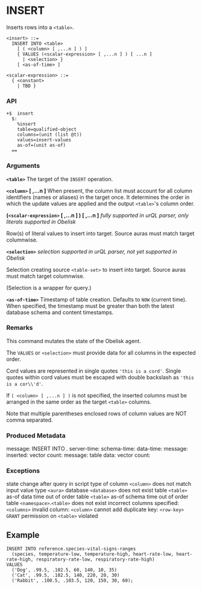 # INSERT

Inserts rows into a `<table>`.

```
<insert> ::=
  INSERT INTO <table>
    [ ( <column> [ ,...n ] ) ]
    { VALUES (<scalar-expression> [ ,...n ] ) [ ...n ]
      | <selection> }
    [ <as-of-time> ]
```

```
<scalar-expression> ::=
  { <constant>
    | TBD }
```

### API
```
+$  insert
  $:
    %insert
    table=qualified-object
    columns=(unit (list @t))
    values=insert-values
    as-of=(unit as-of)
  ==
```

### Arguments

**`<table>`**
The target of the `INSERT` operation.

**`<column>` [ ,...n ]**
When present, the column list must account for all column identifiers (names or aliases) in the target once. It determines the order in which the update values are applied and the output `<table>`'s column order.   

**(`<scalar-expression>` [ ,...n ] ) [ ,...n ]**
*fully supported in urQL parser, only literals supported in Obelisk*

Row(s) of literal values to insert into target. Source auras must match target columnwise.

**`<selection>`**
*selection supported in urQL parser, not yet supported in Obelisk*

Selection creating source `<table-set>` to insert into target. Source auras must match target columnwise.

(Selection is a wrapper for query.)

**`<as-of-time>`**
Timestamp of table creation. Defaults to `NOW` (current time). When specified, the timestamp must be greater than both the latest database schema and content timestamps.

### Remarks

This command mutates the state of the Obelisk agent.

The `VALUES` or `<selection>` must provide data for all columns in the expected order.

Cord values are represented in single quotes `'this is a cord'`. Single quotes within cord values must be escaped with double backslash as `'this is a cor\\'d'`.

If `( <column> [ ,...n ] )` is not specified, the inserted columns must be arranged in the same order as the target `<table>` columns.

Note that multiple parentheses enclosed rows of column values are NOT comma separated.

### Produced Metadata

message: INSERT INTO <namespace name>.<table name>
server-time: <timestamp>
schema-time: <timestamp>
data-time: <timestamp>
message: inserted:
vector count: <count>
message: table data:
vector count: <count>

### Exceptions

state change after query in script
type of column `<column>` does not match input value type `<aura>`
database `<database>` does not exist
table `<table>` as-of data time out of order
table `<table>` as-of schema time out of order
table `<namespace>`.`<table>` does not exist
incorrect columns specified: `<columns>`
invalid column: `<column>`
cannot add duplicate key: `<row-key>`
`GRANT` permission on `<table>` violated

## Example

```
INSERT INTO reference.species-vital-signs-ranges
  (species, temperature-low, temperature-high, heart-rate-low, heart-rate-high, respiratory-rate-low, respiratory-rate-high)
VALUES
  ('Dog', .99.5, .102.5, 60, 140, 10, 35)
  ('Cat', .99.5, .102.5, 140, 220, 20, 30)
  ('Rabbit', .100.5, .103.5, 120, 150, 30, 60);
```
